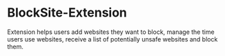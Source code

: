 # BlockSite-Extension
Extension helps users add websites they want to block, manage the time users use websites, receive a list of potentially unsafe websites and block them.
